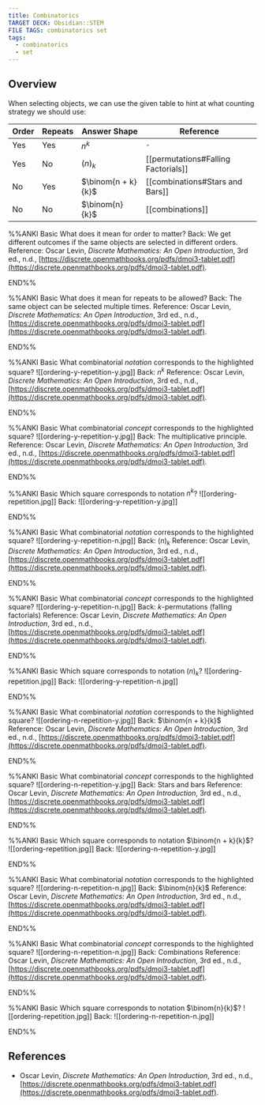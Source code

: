 ```yaml
---
title: Combinatorics
TARGET DECK: Obsidian::STEM
FILE TAGS: combinatorics set
tags:
  - combinatorics
  - set
---
```


## Overview

When selecting objects, we can use the given table to hint at what counting strategy we should use:

Order | Repeats | Answer Shape       | Reference
----- | ------- | ------------------ | ---------
Yes   | Yes     | $n^k$              | `-`
Yes   | No      | $(n)_k$            | [[permutations#Falling Factorials]]
No    | Yes     | $\binom{n + k}{k}$ | [[combinations#Stars and Bars]]
No    | No      | $\binom{n}{k}$     | [[combinations]]

%%ANKI
Basic
What does it mean for order to matter?
Back: We get different outcomes if the same objects are selected in different orders.
Reference: Oscar Levin, *Discrete Mathematics: An Open Introduction*, 3rd ed., n.d., [https://discrete.openmathbooks.org/pdfs/dmoi3-tablet.pdf](https://discrete.openmathbooks.org/pdfs/dmoi3-tablet.pdf).
<!--ID: 1708715147778-->
END%%

%%ANKI
Basic
What does it mean for repeats to be allowed?
Back: The same object can be selected multiple times.
Reference: Oscar Levin, *Discrete Mathematics: An Open Introduction*, 3rd ed., n.d., [https://discrete.openmathbooks.org/pdfs/dmoi3-tablet.pdf](https://discrete.openmathbooks.org/pdfs/dmoi3-tablet.pdf).
<!--ID: 1708715147781-->
END%%

%%ANKI
Basic
What combinatorial *notation* corresponds to the highlighted square?
![[ordering-y-repetition-y.jpg]]
Back: $n^k$
Reference: Oscar Levin, *Discrete Mathematics: An Open Introduction*, 3rd ed., n.d., [https://discrete.openmathbooks.org/pdfs/dmoi3-tablet.pdf](https://discrete.openmathbooks.org/pdfs/dmoi3-tablet.pdf).
<!--ID: 1709305803508-->
END%%

%%ANKI
Basic
What combinatorial *concept* corresponds to the highlighted square?
![[ordering-y-repetition-y.jpg]]
Back: The multiplicative principle.
Reference: Oscar Levin, *Discrete Mathematics: An Open Introduction*, 3rd ed., n.d., [https://discrete.openmathbooks.org/pdfs/dmoi3-tablet.pdf](https://discrete.openmathbooks.org/pdfs/dmoi3-tablet.pdf).
<!--ID: 1709305803515-->
END%%

%%ANKI
Basic
Which square corresponds to notation $n^k$?
![[ordering-repetition.jpg]]
Back:
![[ordering-y-repetition-y.jpg]]
<!--ID: 1709305803518-->
END%%

%%ANKI
Basic
What combinatorial *notation* corresponds to the highlighted square?
![[ordering-y-repetition-n.jpg]]
Back: $(n)_k$
Reference: Oscar Levin, *Discrete Mathematics: An Open Introduction*, 3rd ed., n.d., [https://discrete.openmathbooks.org/pdfs/dmoi3-tablet.pdf](https://discrete.openmathbooks.org/pdfs/dmoi3-tablet.pdf).
<!--ID: 1709305912355-->
END%%

%%ANKI
Basic
What combinatorial *concept* corresponds to the highlighted square?
![[ordering-y-repetition-n.jpg]]
Back: $k$-permutations (falling factorials)
Reference: Oscar Levin, *Discrete Mathematics: An Open Introduction*, 3rd ed., n.d., [https://discrete.openmathbooks.org/pdfs/dmoi3-tablet.pdf](https://discrete.openmathbooks.org/pdfs/dmoi3-tablet.pdf).
<!--ID: 1709306052449-->
END%%

%%ANKI
Basic
Which square corresponds to notation $(n)_k$?
![[ordering-repetition.jpg]]
Back:
![[ordering-y-repetition-n.jpg]]
<!--ID: 1709305912359-->
END%%

%%ANKI
Basic
What combinatorial *notation* corresponds to the highlighted square?
![[ordering-n-repetition-y.jpg]]
Back: $\binom{n + k}{k}$
Reference: Oscar Levin, *Discrete Mathematics: An Open Introduction*, 3rd ed., n.d., [https://discrete.openmathbooks.org/pdfs/dmoi3-tablet.pdf](https://discrete.openmathbooks.org/pdfs/dmoi3-tablet.pdf).
<!--ID: 1709306052455-->
END%%

%%ANKI
Basic
What combinatorial *concept* corresponds to the highlighted square?
![[ordering-n-repetition-y.jpg]]
Back: Stars and bars
Reference: Oscar Levin, *Discrete Mathematics: An Open Introduction*, 3rd ed., n.d., [https://discrete.openmathbooks.org/pdfs/dmoi3-tablet.pdf](https://discrete.openmathbooks.org/pdfs/dmoi3-tablet.pdf).
<!--ID: 1709306052461-->
END%%

%%ANKI
Basic
Which square corresponds to notation $\binom{n + k}{k}$?
![[ordering-repetition.jpg]]
Back:
![[ordering-n-repetition-y.jpg]]
<!--ID: 1709306052468-->
END%%

%%ANKI
Basic
What combinatorial *notation* corresponds to the highlighted square?
![[ordering-n-repetition-n.jpg]]
Back: $\binom{n}{k}$
Reference: Oscar Levin, *Discrete Mathematics: An Open Introduction*, 3rd ed., n.d., [https://discrete.openmathbooks.org/pdfs/dmoi3-tablet.pdf](https://discrete.openmathbooks.org/pdfs/dmoi3-tablet.pdf).
<!--ID: 1709306140856-->
END%%

%%ANKI
Basic
What combinatorial *concept* corresponds to the highlighted square?
![[ordering-n-repetition-n.jpg]]
Back: Combinations
Reference: Oscar Levin, *Discrete Mathematics: An Open Introduction*, 3rd ed., n.d., [https://discrete.openmathbooks.org/pdfs/dmoi3-tablet.pdf](https://discrete.openmathbooks.org/pdfs/dmoi3-tablet.pdf).
<!--ID: 1709306140887-->
END%%

%%ANKI
Basic
Which square corresponds to notation $\binom{n}{k}$?
![[ordering-repetition.jpg]]
Back:
![[ordering-n-repetition-n.jpg]]
<!--ID: 1709306140891-->
END%%

## References

* Oscar Levin, *Discrete Mathematics: An Open Introduction*, 3rd ed., n.d., [https://discrete.openmathbooks.org/pdfs/dmoi3-tablet.pdf](https://discrete.openmathbooks.org/pdfs/dmoi3-tablet.pdf).

